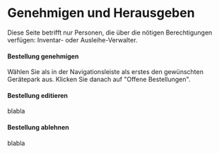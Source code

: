 # Genehmigen und Herausgeben

Diese Seite betrifft nur Personen, die über die nötigen Berechtigungen verfügen: Inventar- oder Ausleihe-Verwalter.

#### Bestellung genehmigen

Wählen Sie als in der Navigationsleiste als erstes den gewünschten Gerätepark aus. Klicken Sie danach auf "Offene Bestellungen".



#### Bestellung editieren

blabla

#### Bestellung ablehnen

blabla

